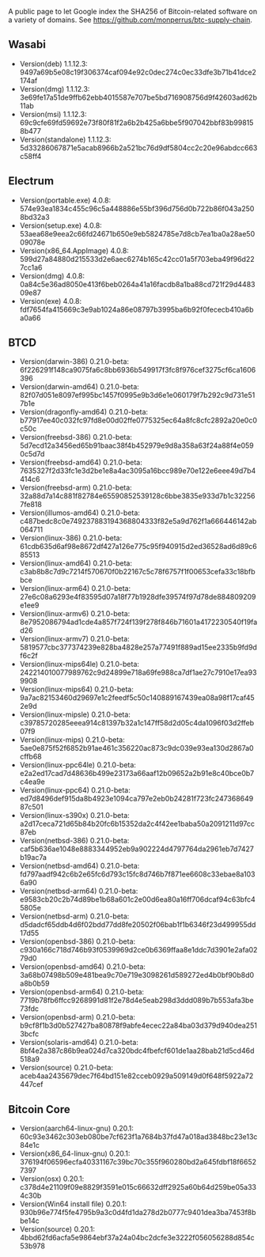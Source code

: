 A public page to let Google index the SHA256 of Bitcoin-related software on a variety of domains. See <https://github.com/monperrus/btc-supply-chain>.

## Wasabi

* Version(deb) 1.1.12.3: 9497a69b5e08c19f306374caf094e92c0dec274c0ec33dfe3b71b41dce2174af
* Version(dmg) 1.1.12.3: 3e69fe17a51de9ffb62ebb4015587e707be5bd716908756d9f42603ad62b11ab
* Version(msi) 1.1.12.3: 69c9cfe69fd59692e73f80f81f2a6b2b425a6bbe5f907042bbf83b998158b477
* Version(standalone) 1.1.12.3: 5d33286067871e5acab8966b2a521bc76d9df5804cc2c20e96abdcc663c58ff4

## Electrum

* Version(portable.exe) 4.0.8: 574e93ea1834c455c96c5a448886e55bf396d756d0b722b86f043a2508bd32a3
* Version(setup.exe) 4.0.8: 53aea68e9eea2c66fd24671b650e9eb5824785e7d8cb7ea1ba0a28ae5009078e
* Version(x86_64.AppImage) 4.0.8: 599d27a84880d215533d2e6aec6274b165c42cc01a5f703eba49f96d227cc1a6
* Version(dmg) 4.0.8: 0a84c5e36ad8050e413f6beb0264a41a16facdb8a1ba88cd721f29d448309e87
* Version(exe) 4.0.8: fdf7654fa415669c3e9ab1024a86e08797b3995ba6b92f0fececb410a6ba0a66

## BTCD

* Version(darwin-386) 0.21.0-beta: 6f226291f148ca9075fa6c8bb6936b549917f3fc8f976cef3275cf6ca1606396
* Version(darwin-amd64) 0.21.0-beta: 82f07d051e8097ef995bc1457f0995e9b3d6e1e060179f7b292c9d731e517b1e
* Version(dragonfly-amd64) 0.21.0-beta: b77917ee40c032fc97fd8e00d02ffe0775325ec64a8fc8cfc2892a20e0c0c50c
* Version(freebsd-386) 0.21.0-beta: 5d7ecd12a3456ed65b91baac38f4b452979e9d8a358a63f24a88f4e0590c5d7d
* Version(freebsd-amd64) 0.21.0-beta: 7635327f2d33fc1e3d2be1e8a4ac3095a16bcc989e70e122e6eee49d7b4414c6
* Version(freebsd-arm) 0.21.0-beta: 32a88d7a14c881f82784e65590852539128c6bbe3835e933d7b1c322567fe818
* Version(illumos-amd64) 0.21.0-beta: c487bedc8c0e749237883194368804333f82e5a9d762f1a666446142ab064711
* Version(linux-386) 0.21.0-beta: 61cdb635d6af98e8672df427a126e775c95f940915d2ed36528ad6d89c685513
* Version(linux-amd64) 0.21.0-beta: c3ab8b8c7d9c7214f570670f0b22167c5c78f6757f1f00653cefa33c18bfbbce
* Version(linux-arm64) 0.21.0-beta: 27e6c08a6293e4f83595d07a18f77b1928dfe39574f97d78de884809209e1ee9
* Version(linux-armv6) 0.21.0-beta: 8e7952086794ad1cde4a857f724f139f278f846b71601a4172230540f19fad26
* Version(linux-armv7) 0.21.0-beta: 5819577cbc377374239e828ba4828e257a77491f889ad15ee2335b9fd9df6c2f
* Version(linux-mips64le) 0.21.0-beta: 242214010077989762c9d24899e718a69fe988ca7df1ae27c7910e17ea939908
* Version(linux-mips64) 0.21.0-beta: 9a7ac82153460d29697e1c2feedf5c50c140889167439ea08a98f17caf452e9d
* Version(linux-mipsle) 0.21.0-beta: c39785720285eeea914c81397b32a1c147ff58d2d05c4da1096f03d2ffeb07f9
* Version(linux-mips) 0.21.0-beta: 5ae0e875f52f6852b91ae461c356220ac873c9dc039e93ea130d2867a0cffb68
* Version(linux-ppc64le) 0.21.0-beta: e2a2ed17cad7d48636b499e23173a66aaf12b09652a2b91e8c40bce0b7c4ea9e
* Version(linux-ppc64) 0.21.0-beta: ed7d8496def915da8b4923e1094ca797e2eb0b24281f723fc24736864987c501
* Version(linux-s390x) 0.21.0-beta: a2d17ceca721d65b84b20fc6b15352da2c4f42ee1baba50a2091211d97cc87eb
* Version(netbsd-386) 0.21.0-beta: caf5b636ae1048e8883344952eb9a902224d4797764da2961eb7d7427b19ac7a
* Version(netbsd-amd64) 0.21.0-beta: fd797aadf942c6b2e65fc6d793c15fc8d746b7f871ee6608c33ebae8a1036a90
* Version(netbsd-arm64) 0.21.0-beta: e9583cb20c2b74d89be1b68a601c2e00d6ea80a16ff706dcaf94c63bfc45805e
* Version(netbsd-arm) 0.21.0-beta: d5dadcf65ddb4d6f02bdd77dd8fe20502f06bab1f1b6346f23d499955dd17d55
* Version(openbsd-386) 0.21.0-beta: c930a166c718d746b93f0539969d2ce0b6369ffaa8e1ddc7d3901e2afa0279d0
* Version(openbsd-amd64) 0.21.0-beta: 3a68b07498b509e481bea9c70e719e3098261d589272ed4b0bf90b8d0a8b0b59
* Version(openbsd-arm64) 0.21.0-beta: 7719b78fb6ffcc9268991d81f2e78d4e5eab298d3ddd089b7b553afa3be73fdc
* Version(openbsd-arm) 0.21.0-beta: b9cf8f1b3d0b527427ba80878f9abfe4ecec22a84ba03d379d940dea2513bcfc
* Version(solaris-amd64) 0.21.0-beta: 8bf4e2a387c86b9ea024d7ca320bdc4fbefcf601de1aa28bab21d5cd46d518a9
* Version(source) 0.21.0-beta: aceb4aa2435679dec7f64bd151e82cceb0929a509149d0f648f5922a72447cef

## Bitcoin Core

* Version(aarch64-linux-gnu) 0.20.1: 60c93e3462c303eb080be7cf623f1a7684b37fd47a018ad3848bc23e13c84e1c
* Version(x86_64-linux-gnu) 0.20.1: 376194f06596ecfa40331167c39bc70c355f960280bd2a645fdbf18f66527397
* Version(osx) 0.20.1: c378d4e21109f09e8829f3591e015c66632dff2925a60b64d259be05a334c30b
* Version(Win64 install file) 0.20.1: 930b96e774f5fe4795b9a3c0d4fd1da278d2b0777c9401dea3ba7453f8bbe14c
* Version(source) 0.20.1: 4bbd62fd6acfa5e9864ebf37a24a04bc2dcfe3e3222f056056288d854c53b978

